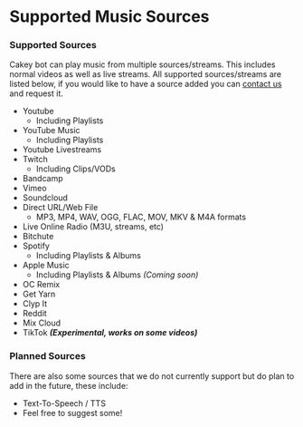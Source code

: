 # Supported Music Sources

### Supported Sources

Cakey bot can play music from multiple sources/streams. This includes normal videos as well as live streams. All supported sources/streams are listed below, if you would like to have a source added you can [contact us](https://discordapp.com/invite/V73eTwK) and request it.

* Youtube&#x20;
  * Including Playlists
* YouTube Music
  * Including Playlists
* Youtube Livestreams
* Twitch
  * Including Clips/VODs
* Bandcamp
* Vimeo
* Soundcloud
* Direct URL/Web File
  * MP3, MP4, WAV, OGG, FLAC, MOV, MKV & M4A formats
* Live Online Radio (M3U, streams, etc)
* Bitchute
* Spotify
  * Including Playlists & Albums
* Apple Music
  * Including Playlists & Albums _(Coming soon)_
* OC Remix
* Get Yarn
* Clyp It
* Reddit
* Mix Cloud
* TikTok _**(Experimental, works on some videos)**_

### **Planned Sources**

There are also some sources that we do not currently support but do plan to add in the future, these include:

* Text-To-Speech / TTS
* Feel free to suggest some!
